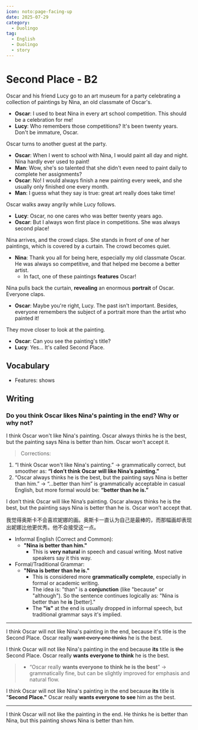 ```yaml
---
icon: noto:page-facing-up
date: 2025-07-29
category:
  - Duolingo
tag:
  - English
  - Duolingo
  - story
---
```


# Second Place - B2

Oscar and his friend Lucy go to an art museum for a party celebrating a collection of paintings by Nina, an old classmate of Oscar's.

- **Oscar**: I used to beat Nina in every art school competition. This should be a celebration for me!
- **Lucy**: Who remembers those competitions? It's been twenty years. Don't be immature, Oscar.

Oscar turns to another guest at the party.

- **Oscar**: When I went to school with Nina, I would paint all day and night. Nina hardly ever used to paint!
- **Man**: Wow, she's so talented that she didn't even need to paint daily to complete her assignments?
- **Oscar**: No! I would always finish a new painting every week, and she usually only finished one every month.
- **Man**: I guess what they say is true: great art really does take time!

Oscar walks away angrily while Lucy follows.

- **Lucy**: Oscar, no one cares who was better twenty years ago.
- **Oscar**: But I always won first place in competitions. She was always second place!

Nina arrives, and the crowd claps. She stands in front of one of her paintings, which is covered by a curtain. The crowd becomes quiet.

- **Nina**: Thank you all for being here, especially my old classmate Oscar. He was always so competitive, and that helped me become a better artist.
  - In fact, one of these paintings **features** Oscar!

Nina pulls back the curtain, **revealing** an enormous **portrait** of Oscar. Everyone claps.

- **Oscar**: Maybe you're right, Lucy. The past isn't important. Besides, everyone remembers the subject of a portrait more than the artist who painted it!

They move closer to look at the painting.

- **Oscar**: Can you see the painting's title?
- **Lucy**: Yes… It's called Second Place.

## Vocabulary

- Features: shows

## Writing

### Do you think Oscar likes Nina's painting in the end? Why or why not?

I think Oscar won't like Nina's painting. Oscar always thinks he is the best, but the painting says Nina is better than him. Oscar won't accept it.

> Corrections:

1. “I think Oscar won't like Nina's painting.” → grammatically correct, but smoother as: **“I don’t think Oscar will like Nina’s painting.”**
2. “Oscar always thinks he is the best, but the painting says Nina is better than him.”
   → “…better than him” is grammatically acceptable in casual English, but more formal would be: **“better than he is.”**

I don’t think Oscar will like Nina’s painting. Oscar always thinks he is the best, but the painting says Nina is better than he is. Oscar won’t accept that.

我觉得奥斯卡不会喜欢妮娜的画。奥斯卡一直认为自己是最棒的，而那幅画却表现出妮娜比他更优秀。他不会接受这一点。

- Informal English (Correct and Common):
  - **"Nina is better than him."**
    - This is **very natural** in speech and casual writing. Most native speakers say it this way.
- Formal/Traditional Grammar:
  - **"Nina is better than he is."**
    - This is considered more **grammatically complete**, especially in formal or academic writing.
    - The idea is: "than" is a **conjunction** (like "because" or "although"). So the sentence continues logically as: "Nina is better than he **is** [better]."
    - The **"is"** at the end is usually dropped in informal speech, but traditional grammar says it's implied.

---

I think Oscar will not like Nina's painting in the end, because it's title is the Second Place. Oscar really ~~want every one thinks~~ he is the best.

I think Oscar will not like Nina's painting in the end because **its** title is ~~the~~ Second Place. Oscar really **wants** **everyone to think** he is the best.

> - “Oscar really **wants everyone to think he is the best**” → grammatically fine, but can be slightly improved for emphasis and natural flow.

I think Oscar will not like Nina's painting in the end because **its** title is "**Second Place."** Oscar really **wants everyone to see** him as the best.

---

I think Oscar will not like the painting in the end. He thinks he is better than Nina, but this painting shows Nina is better than him.
